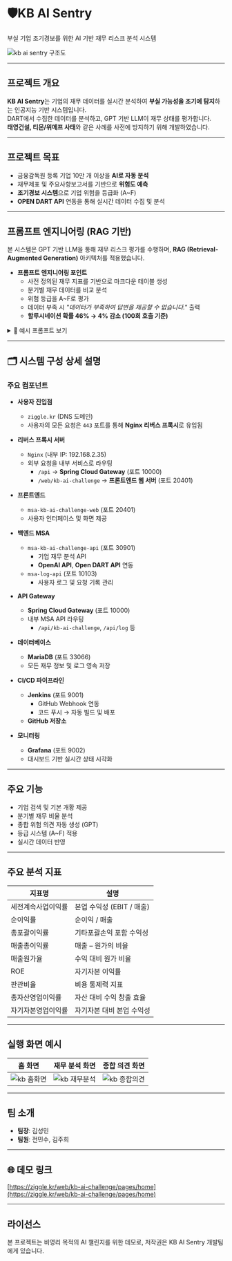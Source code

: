 # 🛡️KB AI Sentry
부실 기업 조기경보를 위한 AI 기반 재무 리스크 분석 시스템

![kb ai sentry 구조도](https://github.com/user-attachments/assets/6423aa08-2671-43eb-9371-f04d2b736945)

---

## 프로젝트 개요

**KB AI Sentry**는 기업의 재무 데이터를 실시간 분석하여 **부실 가능성을 조기에 탐지**하는 인공지능 기반 시스템입니다.  
DART에서 수집한 데이터를 분석하고, GPT 기반 LLM이 재무 상태를 평가합니다.  
**태영건설, 티몬/위메프 사태**와 같은 사례를 사전에 방지하기 위해 개발하였습니다.

---

## 프로젝트 목표

- 금융감독원 등록 기업 10만 개 이상을 **AI로 자동 분석**
- 재무제표 및 주요사항보고서를 기반으로 **위험도 예측**
- **조기경보 시스템**으로 기업 위험을 등급화 (A~F)
- **OPEN DART API** 연동을 통해 실시간 데이터 수집 및 분석

---

## 프롬프트 엔지니어링 (RAG 기반)

본 시스템은 GPT 기반 LLM을 통해 재무 리스크 평가를 수행하며, **RAG (Retrieval-Augmented Generation)** 아키텍처를 적용했습니다.

- **프롬프트 엔지니어링 포인트**
    - 사전 정의된 재무 지표를 기반으로 마크다운 테이블 생성
    - 분기별 재무 데이터를 비교 분석
    - 위험 등급을 A~F로 평가
    - 데이터 부족 시 *"데이터가 부족하여 답변을 제공할 수 없습니다."* 출력
    - **할루시네이션 확률 46% → 4% 감소 (100회 호출 기준)**

<details>
<summary>📄 예시 프롬프트 보기</summary>

```
"You are a financial statement analysis expert specializing in professional risk assessments for companies. "
"Below is the financial data for a company, including key indicators and major events. "
"Based on this data, assign a risk grade from A (lowest risk) to F (very high risk) and provide a final opinion on the company's financial condition.\n\n"

"Context: The data includes financial indicators such as profitability, stability metrics, and significant events that may impact the company's risk level."
"Task: "1. Start your response with the risk grade in large font."
"2. Provide a detailed final opinion on the company's financial condition, considering the major events."
"3. If any data is missing or cannot be interpreted, clearly state that you cannot provide an answer. "
"Do not create or hallucinate any data. "
"If data is insufficient, clearly state in Korean that you cannot provide an answer due to lack of data."

"Response format:"
"1. Risk grade (in large font, in Korean)."
"2. Final opinion (in markdown format, in Korean)."
"Here is the data:"

Task:  
1. 요약: 주요 위험 요소를 간단하게 분석합니다.  
2. 테이블: 분기별 주요 지표를 비교 분석합니다.  
3. 등급: 위험 수준을 A (최저) ~ F (최고) 등급으로 평가합니다.

데이터가 부족하면 한국어로 명확히 "데이터가 부족하여 답변을 제공할 수 없습니다."라고 작성하세요.
```

</details>

---
## 🗂️ 시스템 구성 상세 설명

### 주요 컴포넌트

- **사용자 진입점**
    - `ziggle.kr` (DNS 도메인)
    - 사용자의 모든 요청은 `443` 포트를 통해 **Nginx 리버스 프록시**로 유입됨


- **리버스 프록시 서버**
    - `Nginx` (내부 IP: 192.168.2.35)
    - 외부 요청을 내부 서비스로 라우팅
        - `/api` → **Spring Cloud Gateway** (포트 10000)
        - `/web/kb-ai-challenge` → **프론트엔드 웹 서버** (포트 20401)


- **프론트엔드**
    - `msa-kb-ai-challenge-web` (포트 20401)
    - 사용자 인터페이스 및 화면 제공


- **백엔드 MSA**
    - `msa-kb-ai-challenge-api` (포트 30901)
        - 기업 재무 분석 API
        - **OpenAI API**, **Open DART API** 연동
    - `msa-log-api` (포트 10103)
        - 사용자 로그 및 요청 기록 관리


- **API Gateway**
    - **Spring Cloud Gateway** (포트 10000)
    - 내부 MSA API 라우팅
        - `/api/kb-ai-challenge`, `/api/log` 등


- **데이터베이스**
    - **MariaDB** (포트 33066)
    - 모든 재무 정보 및 로그 영속 저장


- **CI/CD 파이프라인**
    - **Jenkins** (포트 9001)
        - GitHub Webhook 연동
        - 코드 푸시 → 자동 빌드 및 배포
    - **GitHub 저장소**


- **모니터링**
    - **Grafana** (포트 9002)
    - 대시보드 기반 실시간 상태 시각화
---

## 주요 기능

- 기업 검색 및 기본 개황 제공
- 분기별 재무 비율 분석
- 종합 위험 의견 자동 생성 (GPT)
- 등급 시스템 (A~F) 적용
- 실시간 데이터 반영

---

## 주요 분석 지표

| 지표명 | 설명 |
|--------|------|
| 세전계속사업이익률 | 본업 수익성 (EBIT / 매출) |
| 순이익률 | 순이익 / 매출 |
| 총포괄이익률 | 기타포괄손익 포함 수익성 |
| 매출총이익률 | 매출 – 원가의 비율 |
| 매출원가율 | 수익 대비 원가 비율 |
| ROE | 자기자본 이익률 |
| 판관비율 | 비용 통제력 지표 |
| 총자산영업이익률 | 자산 대비 수익 창출 효율 |
| 자기자본영업이익률 | 자기자본 대비 본업 수익성 |

---

## 실행 화면 예시

| 홈 화면                                                                                            | 재무 분석 화면                                                                                           | 종합 의견 화면 |
|-------------------------------------------------------------------------------------------------|----------------------------------------------------------------------------------------------------|----------------|
| ![kb 홈화면](https://github.com/user-attachments/assets/b23f0bf2-04b3-4dfe-865b-2828932a9918) | ![kb 재무분석](https://github.com/user-attachments/assets/9b75e9aa-af29-4c46-8e7e-b36e25ef8fc6) | ![kb 종합의견](https://github.com/user-attachments/assets/0854160a-21e6-487d-a8d1-233177dbd098) |

---

## 팀 소개

- **팀장**: 김성민
- **팀원**: 전민수, 김주희

---

## 🌐 데모 링크

[https://ziggle.kr/web/kb-ai-challenge/pages/home](https://ziggle.kr/web/kb-ai-challenge/pages/home)

---

## 라이선스

본 프로젝트는 비영리 목적의 AI 챌린지를 위한 데모로, 저작권은 KB AI Sentry 개발팀에게 있습니다.

